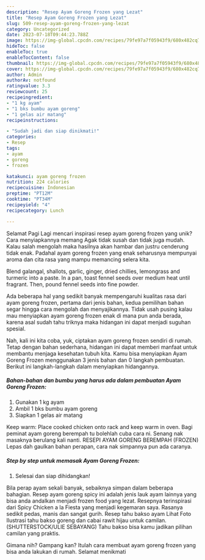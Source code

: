 ```yaml
---
description: "Resep Ayam Goreng Frozen yang Lezat"
title: "Resep Ayam Goreng Frozen yang Lezat"
slug: 509-resep-ayam-goreng-frozen-yang-lezat
category: Uncategorized
date: 2023-07-18T09:44:23.788Z
image: https://img-global.cpcdn.com/recipes/79fe97a7f05943f9/680x482cq70/ayam-goreng-frozen-foto-resep-utama.jpg
hideToc: false
enableToc: true
enableTocContent: false
thumbnail: https://img-global.cpcdn.com/recipes/79fe97a7f05943f9/680x482cq70/ayam-goreng-frozen-foto-resep-utama.jpg
cover: https://img-global.cpcdn.com/recipes/79fe97a7f05943f9/680x482cq70/ayam-goreng-frozen-foto-resep-utama.jpg
author: Admin
authorAv: notfound
ratingvalue: 3.3
reviewcount: 25
recipeingredient:
- "1 kg ayam"
- "1 bks bumbu ayam goreng"
- "1 gelas air matang"
recipeinstructions:

- "Sudah jadi dan siap dinikmati!"
categories:
- Resep
tags:
- ayam
- goreng
- frozen

katakunci: ayam goreng frozen 
nutrition: 224 calories
recipecuisine: Indonesian
preptime: "PT12M"
cooktime: "PT34M"
recipeyield: "4"
recipecategory: Lunch

---
```



Selamat Pagi Lagi mencari inspirasi resep ayam goreng frozen yang unik? Cara menyiapkannya memang Agak tidak susah dan tidak juga mudah. Kalau salah mengolah maka hasilnya akan hambar dan justru cenderung tidak enak. Padahal ayam goreng frozen yang enak seharusnya mempunyai aroma dan cita rasa yang mampu memancing selera kita.


Blend galangal, shallots, garlic, ginger, dried chillies, lemongrass and turmeric into a paste. In a pan, toast fennel seeds over medium heat until fragrant. Then, pound fennel seeds into fine powder.

Ada beberapa hal yang sedikit banyak mempengaruhi kualitas rasa dari ayam goreng frozen, pertama dari jenis bahan, kedua pemilihan bahan segar hingga cara mengolah dan menyajikannya. Tidak usah pusing kalau mau menyiapkan ayam goreng frozen enak di mana pun anda berada, karena asal sudah tahu triknya maka hidangan ini dapat menjadi suguhan spesial.


Nah, kali ini kita coba, yuk, ciptakan ayam goreng frozen sendiri di rumah. Tetap dengan bahan sederhana, hidangan ini dapat memberi manfaat untuk membantu menjaga kesehatan tubuh kita. Kamu bisa menyiapkan Ayam Goreng Frozen menggunakan 3 jenis bahan dan 0 langkah pembuatan. Berikut ini langkah-langkah dalam menyiapkan hidangannya.

<!--inarticleads1-->

##### Bahan-bahan dan bumbu yang harus ada dalam pembuatan Ayam Goreng Frozen:

1. Gunakan 1 kg ayam
1. Ambil 1 bks bumbu ayam goreng
1. Siapkan 1 gelas air matang


Keep warm: Place cooked chicken onto rack and keep warm in oven. Bagi peminat ayam goreng berempah tu bolehlah cuba cara ni. Senang nak masaknya berulang kali nanti. RESEPI AYAM GORENG BEREMPAH (FROZEN) Lepas dah gaulkan bahan perapan, cara nak simpannya pun ada caranya. 

<!--inarticleads2-->

##### Step by step untuk memasak Ayam Goreng Frozen:


1. Selesai dan siap dihidangkan!

Bila perap ayam sekali banyak, sebaiknya simpan dalam beberapa bahagian. Resep ayam goreng spicy ini adalah jenis lauk ayam lainnya yang bisa anda andalkan menjadi frozen food yang lezat. Resepnya terinspirasi dari Spicy Chicken a la Fiesta yang menjadi kegemaran saya. Rasanya sedikit pedas, manis dan sangat gurih. Resep tahu bakso ayam Lihat Foto Ilustrasi tahu bakso goreng dan cabai rawit hijau untuk camilan. (SHUTTERSTOCK/ULIE SEBAYANG) Tahu bakso bisa kamu jadikan pilihan camilan yang praktis. 

Gimana nih? Gampang kan? Itulah cara membuat ayam goreng frozen yang bisa anda lakukan di rumah. Selamat menikmati
